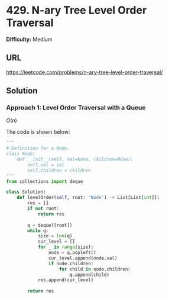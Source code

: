 # 429. N-ary Tree Level Order Traversal

**Difficulty:** Medium

## URL

https://leetcode.com/problems/n-ary-tree-level-order-traversal/

## Solution

### Approach 1: Level Order Traversal with a Queue

$O(n)$

The code is shown below:

```python
"""
# Definition for a Node.
class Node:
    def __init__(self, val=None, children=None):
        self.val = val
        self.children = children
"""
from collections import deque

class Solution:
    def levelOrder(self, root: 'Node') -> List[List[int]]:
        res = []
        if not root:
            return res
        
        q = deque([root])
        while q:
            size = len(q)
            cur_level = []
            for _ in range(size):
                node = q.popleft()
                cur_level.append(node.val)
                if node.children:
                    for child in node.children:
                        q.append(child)
            res.append(cur_level)
            
        return res
```
